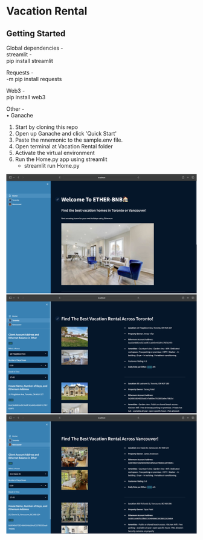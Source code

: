 # Vacation Rental

<p></p>
<h2>Getting Started</h2> 
<p></p>

Global dependencies - </br>
streamlit - </br>
pip install streamlit

Requests - </br>
-m pip install requests

Web3 - </br>
pip install web3

Other - </br>
•	Ganache </br>

1. Start by cloning this repo </br>
2. Open up Ganache and click 'Quick Start' </br>
3. Paste the mnemonic to the sample.env file.
4. Open terminal at Vacation Rental folder
5. Activate the virtual environment
6. Run the Home.py app using streamlit
    - streamlit run Home.py

![test_1](Images/test_1.png)
![test_2](Images/test_2.png)   
![test_3](Images/test_3.png)    
